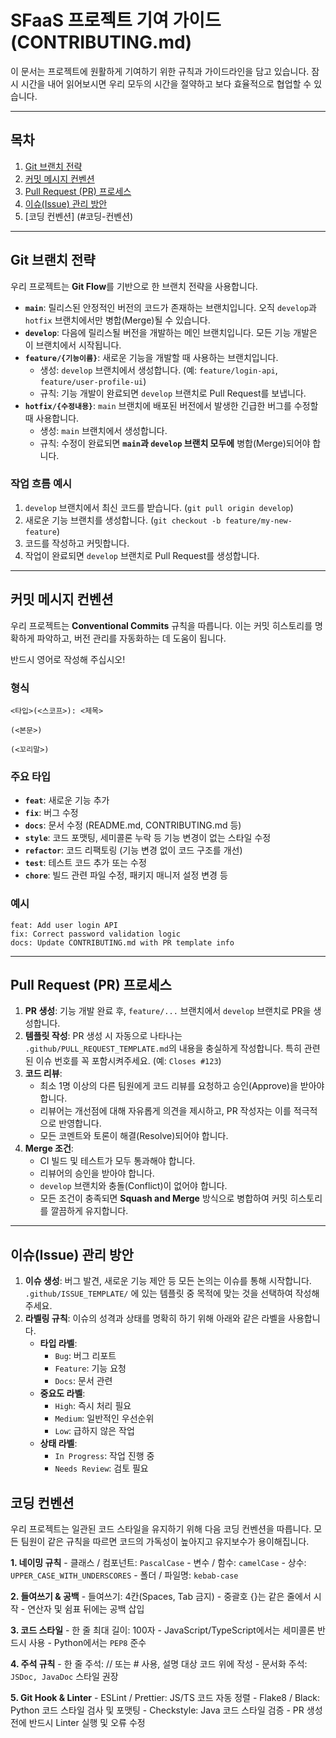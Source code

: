 # SFaaS 프로젝트 기여 가이드 (CONTRIBUTING.md)

이 문서는 프로젝트에 원활하게 기여하기 위한 규칙과 가이드라인을 담고 있습니다. 잠시 시간을 내어 읽어보시면 우리 모두의 시간을 절약하고 보다 효율적으로 협업할 수 있습니다.

---

## 목차

1.  [Git 브랜치 전략](#git-브랜치-전략)
2.  [커밋 메시지 컨벤션](#커밋-메시지-컨벤션)
3.  [Pull Request (PR) 프로세스](#pull-request-pr-프로세스)
4.  [이슈(Issue) 관리 방안](#이슈issue-관리-방안)
5.  [코딩 컨벤션] (#코딩-컨벤션)

---

## Git 브랜치 전략

우리 프로젝트는 **Git Flow**를 기반으로 한 브랜치 전략을 사용합니다.

-   **`main`**: 릴리스된 안정적인 버전의 코드가 존재하는 브랜치입니다. 오직 `develop`과 `hotfix` 브랜치에서만 병합(Merge)될 수 있습니다.
-   **`develop`**: 다음에 릴리스될 버전을 개발하는 메인 브랜치입니다. 모든 기능 개발은 이 브랜치에서 시작됩니다.
-   **`feature/{기능이름}`**: 새로운 기능을 개발할 때 사용하는 브랜치입니다.
    -   생성: `develop` 브랜치에서 생성합니다. (예: `feature/login-api`, `feature/user-profile-ui`)
    -   규칙: 기능 개발이 완료되면 `develop` 브랜치로 Pull Request를 보냅니다.
-   **`hotfix/{수정내용}`**: `main` 브랜치에 배포된 버전에서 발생한 긴급한 버그를 수정할 때 사용합니다.
    -   생성: `main` 브랜치에서 생성합니다.
    -   규칙: 수정이 완료되면 **`main`과 `develop` 브랜치 모두에** 병합(Merge)되어야 합니다.

### 작업 흐름 예시
1. `develop` 브랜치에서 최신 코드를 받습니다. (`git pull origin develop`)
2. 새로운 기능 브랜치를 생성합니다. (`git checkout -b feature/my-new-feature`)
3. 코드를 작성하고 커밋합니다.
4. 작업이 완료되면 `develop` 브랜치로 Pull Request를 생성합니다.

---

## 커밋 메시지 컨벤션

우리 프로젝트는 **Conventional Commits** 규칙을 따릅니다. 이는 커밋 히스토리를 명확하게 파악하고, 버전 관리를 자동화하는 데 도움이 됩니다.

반드시 영어로 작성해 주십시오!

### 형식
```
<타입>(<스코프>): <제목>

(<본문>)

(<꼬리말>)

```

### 주요 타입
-   **`feat`**: 새로운 기능 추가
-   **`fix`**: 버그 수정
-   **`docs`**: 문서 수정 (README.md, CONTRIBUTING.md 등)
-   **`style`**: 코드 포맷팅, 세미콜론 누락 등 기능 변경이 없는 스타일 수정
-   **`refactor`**: 코드 리팩토링 (기능 변경 없이 코드 구조를 개선)
-   **`test`**: 테스트 코드 추가 또는 수정
-   **`chore`**: 빌드 관련 파일 수정, 패키지 매니저 설정 변경 등

### 예시


```
feat: Add user login API
fix: Correct password validation logic
docs: Update CONTRIBUTING.md with PR template info
```


---

## Pull Request (PR) 프로세스

1.  **PR 생성**: 기능 개발 완료 후, `feature/...` 브랜치에서 `develop` 브랜치로 PR을 생성합니다.
2.  **템플릿 작성**: PR 생성 시 자동으로 나타나는 `.github/PULL_REQUEST_TEMPLATE.md`의 내용을 충실하게 작성합니다. 특히 관련된 이슈 번호를 꼭 포함시켜주세요. (예: `Closes #123`)
3.  **코드 리뷰**:
    -   최소 1명 이상의 다른 팀원에게 코드 리뷰를 요청하고 승인(Approve)을 받아야 합니다.
    -   리뷰어는 개선점에 대해 자유롭게 의견을 제시하고, PR 작성자는 이를 적극적으로 반영합니다.
    -   모든 코멘트와 토론이 해결(Resolve)되어야 합니다.
4.  **Merge 조건**:
    -   CI 빌드 및 테스트가 모두 통과해야 합니다.
    -   리뷰어의 승인을 받아야 합니다.
    -   `develop` 브랜치와 충돌(Conflict)이 없어야 합니다.
    -   모든 조건이 충족되면 **Squash and Merge** 방식으로 병합하여 커밋 히스토리를 깔끔하게 유지합니다.

---

## 이슈(Issue) 관리 방안

1.  **이슈 생성**: 버그 발견, 새로운 기능 제안 등 모든 논의는 이슈를 통해 시작합니다. `.github/ISSUE_TEMPLATE/` 에 있는 템플릿 중 목적에 맞는 것을 선택하여 작성해주세요.
2.  **라벨링 규칙**: 이슈의 성격과 상태를 명확히 하기 위해 아래와 같은 라벨을 사용합니다.
    -   **타입 라벨**:
        -   `Bug`: 버그 리포트
        -   `Feature`: 기능 요청
        -   `Docs`: 문서 관련
    -   **중요도 라벨**:
        -   `High`: 즉시 처리 필요
        -   `Medium`: 일반적인 우선순위
        -   `Low`: 급하지 않은 작업
    -   **상태 라벨**:
        -   `In Progress`: 작업 진행 중
        -   `Needs Review`: 검토 필요

## 코딩 컨벤션

우리 프로젝트는 일관된 코드 스타일을 유지하기 위해 다음 코딩 컨벤션을 따릅니다.
모든 팀원이 같은 규칙을 따르면 코드의 가독성이 높아지고 유지보수가 용이해집니다.

**1. 네이밍 규칙**
    - 클래스 / 컴포넌트: `PascalCase`
    - 변수 / 함수: `camelCase`
    - 상수: `UPPER_CASE_WITH_UNDERSCORES`
    - 폴더 / 파일명: `kebab-case`

**2. 들여쓰기 & 공백**
    - 들여쓰기: 4칸(Spaces, Tab 금지)
    - 중괄호 {}는 같은 줄에서 시작
    - 연산자 및 쉼표 뒤에는 공백 삽입

**3. 코드 스타일**
    - 한 줄 최대 길이: 100자
    - JavaScript/TypeScript에서는 세미콜론 반드시 사용
    - Python에서는 `PEP8` 준수

**4. 주석 규칙**
    - 한 줄 주석: // 또는 # 사용, 설명 대상 코드 위에 작성
    - 문서화 주석: `JSDoc, JavaDoc` 스타일 권장

**5. Git Hook & Linter**
    - ESLint / Prettier: JS/TS 코드 자동 정렬
    - Flake8 / Black: Python 코드 스타일 검사 및 포맷팅
    - Checkstyle: Java 코드 스타일 검증
    - PR 생성 전에 반드시 Linter 실행 및 오류 수정
